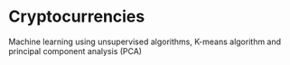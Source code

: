 # Cryptocurrencies
Machine learning using unsupervised algorithms, K-means algorithm and principal component analysis (PCA)
